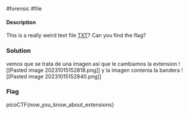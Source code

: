 #forensic #file
#### Description
This is a really weird text file [TXT](https://jupiter.challenges.picoctf.org/static/e7e5d188621ee705ceeb0452525412ef/flag.txt)? Can you find the flag?

### Solution
vemos que se trata de una imagen así que le cambiamos la extension 
![[Pasted image 20231015152818.png]]
y la imagen contenia la bandera
![[Pasted image 20231015152840.png]]
### Flag
picoCTF{now_you_know_about_extensions}